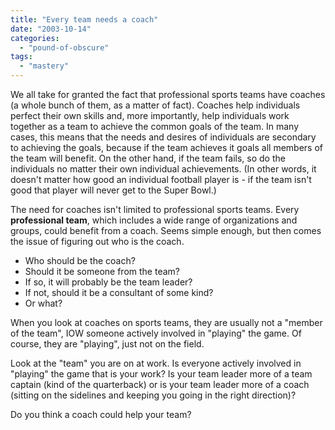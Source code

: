 ```yaml
---
title: "Every team needs a coach"
date: "2003-10-14"
categories: 
  - "pound-of-obscure"
tags: 
  - "mastery"
---
```


We all take for granted the fact that professional sports teams have coaches (a whole bunch of them, as a matter of fact). Coaches help individuals perfect their own skills and, more importantly, help individuals work together as a team to achieve the common goals of the team. In many cases, this means that the needs and desires of individuals are secondary to achieving the goals, because if the team achieves it goals all members of the team will benefit. On the other hand, if the team fails, so do the individuals no matter their own individual achievements. (In other words, it doesn't matter how good an individual football player is - if the team isn't good that player will never get to the Super Bowl.)  
  
The need for coaches isn't limited to professional sports teams. Every **professional team**, which includes a wide range of organizations and groups, could benefit from a coach. Seems simple enough, but then comes the issue of figuring out who is the coach.

- Who should be the coach?
- Should it be someone from the team?
- If so, it will probably be the team leader?
- If not, should it be a consultant of some kind?
- Or what?

When you look at coaches on sports teams, they are usually not a "member of the team", IOW someone actively involved in "playing" the game. Of course, they are "playing", just not on the field.  
  
Look at the "team" you are on at work. Is everyone actively involved in "playing" the game that is your work? Is your team leader more of a team captain (kind of the quarterback) or is your team leader more of a coach (sitting on the sidelines and keeping you going in the right direction)?  
  
Do you think a coach could help your team?
